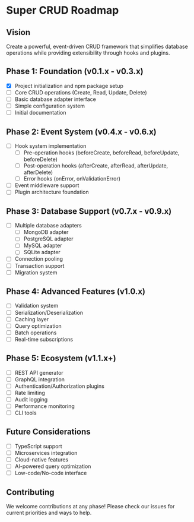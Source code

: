 # Super CRUD Roadmap

## Vision
Create a powerful, event-driven CRUD framework that simplifies database operations while providing extensibility through hooks and plugins.

## Phase 1: Foundation (v0.1.x - v0.3.x)
- [x] Project initialization and npm package setup
- [ ] Core CRUD operations (Create, Read, Update, Delete)
- [ ] Basic database adapter interface
- [ ] Simple configuration system
- [ ] Initial documentation

## Phase 2: Event System (v0.4.x - v0.6.x)
- [ ] Hook system implementation
  - [ ] Pre-operation hooks (beforeCreate, beforeRead, beforeUpdate, beforeDelete)
  - [ ] Post-operation hooks (afterCreate, afterRead, afterUpdate, afterDelete)
  - [ ] Error hooks (onError, onValidationError)
- [ ] Event middleware support
- [ ] Plugin architecture foundation

## Phase 3: Database Support (v0.7.x - v0.9.x)
- [ ] Multiple database adapters
  - [ ] MongoDB adapter
  - [ ] PostgreSQL adapter
  - [ ] MySQL adapter
  - [ ] SQLite adapter
- [ ] Connection pooling
- [ ] Transaction support
- [ ] Migration system

## Phase 4: Advanced Features (v1.0.x)
- [ ] Validation system
- [ ] Serialization/Deserialization
- [ ] Caching layer
- [ ] Query optimization
- [ ] Batch operations
- [ ] Real-time subscriptions

## Phase 5: Ecosystem (v1.1.x+)
- [ ] REST API generator
- [ ] GraphQL integration
- [ ] Authentication/Authorization plugins
- [ ] Rate limiting
- [ ] Audit logging
- [ ] Performance monitoring
- [ ] CLI tools

## Future Considerations
- [ ] TypeScript support
- [ ] Microservices integration
- [ ] Cloud-native features
- [ ] AI-powered query optimization
- [ ] Low-code/No-code interface

## Contributing
We welcome contributions at any phase! Please check our issues for current priorities and ways to help. 